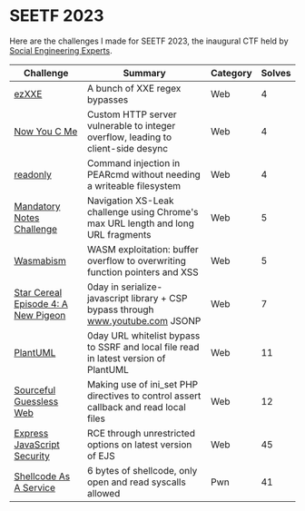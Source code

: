 # SEETF 2023

Here are the challenges I made for SEETF 2023, the inaugural CTF held by [Social Engineering Experts](https://ctftime.org/team/151372).

| Challenge                                           | Summary                                                                              | Category | Solves |
|-----------------------------------------------------|--------------------------------------------------------------------------------------|----------|--------|
| [ezXXE](./ezxxe/)                                                | A bunch of XXE regex bypasses                                                        | Web      | 4      |
| [Now You C Me](./now-you-c-me/)                                  | Custom HTTP server vulnerable to integer overflow, leading to client-side desync     | Web      | 4      |
| [readonly](./readonly/)                                          | Command injection in PEARcmd without needing a writeable filesystem                  | Web      | 4      |
| [Mandatory Notes Challenge](./mandatory-notes-challenge/)        | Navigation XS-Leak challenge using Chrome's max URL length and long URL fragments    | Web      | 5      |
| [Wasmabism](./wasmabism/)                                        | WASM exploitation: buffer overflow to overwriting function pointers and XSS          | Web      | 5      |
| [Star Cereal Episode 4: A New Pigeon](./star-cereal/)            | 0day in serialize-javascript library + CSP bypass through www.youtube.com JSONP      | Web      | 7      |
| [PlantUML](./plantuml/)                                          | 0day URL whitelist bypass to SSRF and local file read in latest version of PlantUML  | Web      | 11     |
| [Sourceful Guessless Web](./sourceful-guessless-web/)            | Making use of ini_set PHP directives to control assert callback and read local files | Web      | 12     |
| [Express JavaScript Security](./express-javascript-security/)    | RCE through unrestricted options on latest version of EJS                            | Web      | 45     |
| [Shellcode As A Service](./SaaS/)                                | 6 bytes of shellcode, only open and read syscalls allowed                            | Pwn      | 41     |
